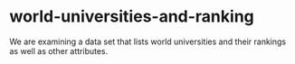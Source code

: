# world-universities-and-ranking
We are examining a data set that lists world universities and their rankings as well as other attributes.
